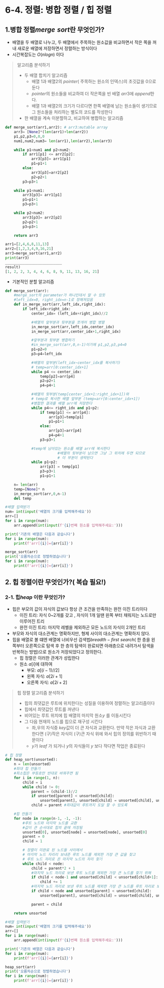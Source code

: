# 6-4. 정렬: 병합 정렬 / 힙 정렬

## 1.병합 정렬$merge\,\,sort$란 무엇인가?

- 배열을 두 배열로 나누고, 두 배열에서 주목하는 원소값을 비교하면서 작은 쪽을 꺼내 새로운 배열에 저장하면서 정렬하는 방식이다
- 시간복잡도는 $O(nlogn)$ 이다

> 알고리즘 분석하기
> 
> - 두 배열 합치기 알고리즘
>     - 배열 1과 배열2의 $pointer$( 주목하는 원소의 인덱스)의 초깃값을 0으로 둔다
>     - $pointer$의 원소들을 비교하여 더 작은쪽을 빈 배열 $arr3$에 $append$한다.
>     - 배열 1과 배열2의 크기가 다르다면 한쪽 배열에 남는 원소들이 생기므로  그 원소들을 처리하는 별도의 코드를 작성한다
> - 한 배열을 계속 이분할하고, 비교하여 병합하는 알고리즘

```python
def merge_sort(arr1,arr2): # arr3:mutable array
    arr3= [None]*(len(arr1)+len(arr2))
    p1,p2,p3=0,0,0
    num1,num2,num3= len(arr1),len(arr2),len(arr3)

    while p1<num1 and p2<num2:
        if arr1[p1] <= arr2[p2]:
            arr3[p3]= arr1[p1]
            p1=p1+1
        else:
            arr3[p3]=arr2[p2]
            p2=p2+1
        p3=p3+1

    while p1<num1:
        arr3[p3]= arr1[p1]
        p1=p1+1
        p3=p3+1

    while p2<num2:
        arr3[p3]= arr2[p2]
        p2=p2+1
        p3=p3+1

    return arr3

arr1=[2,4,6,8,11,13]
arr2=[1,2,3,4,9,16,21]
arr3=merge_sort(arr1,arr2)
print(arr3)
__________________________
result)
[1, 2, 2, 3, 4, 4, 6, 8, 9, 11, 13, 16, 21]
```

- 기본적인 분할 알고리즘

```python
def merge_sort(arr):
    #merge_sort의 parameter가 하나인데서 알 수 있듯
    #left_idx=0, right_idx=n-1로 정해져있음
    def in_merge_sort(arr,left_idx,right_idx):
        if left_idx<right_idx:
            center_idx= (left_idx+right_idx)//2

            #배열의 앞부분과 뒷부분을 쪼개어 병합 병렬
            in_merge_sort(arr,left_idx,center_idx)
            in_merge_sort(arr,center_idx+1,right_idx)

            #앞부분과 뒷부분 병합하기
            #in_merge_sort(arr,0,n-1)이기에 p1,p2,p3,p4=0
            p1=p2=0
            p3=p4=left_idx

            #배열의 앞부분(left_idx~center_idx를 복사하기)
            # temp=arr[0:center_idx+1]
            while p4 <= center_idx:
                temp[p2]=arr[p4]
                p2=p2+1
                p4=p4+1

            #배열의 뒷부분(temp[center_idx+1:right_idx+1])와 
            # temp로 복사한 배열 앞부분 (temp=arr[0:center_idx+1]) 
            #병합한 결과를 배열 arr에 저장한다
            while p4<= right_idx and p1<p2:
                if temp[p1] <= arr[p4]:
                    arr[p3]=temp[p1]
                    p1=p1+1
                else:
                    arr[p3]=arr[p4]
                    p4=p4+1
                p3=p3+1

            #temp에 남아있는 원소를 배열 arr에 복사한다
						#배열의 뒷부분이 남으면 그냥 그 위치에 두면 되므로
						# 이 부분이 생략된다
            while p1<p2:
                arr[p3] = temp[p1]
                p3=p3+1
                p1=p1+1

    n= len(arr)
    temp=[None]* n
    in_merge_sort(arr,0,n-1)
    del temp

#배열 입력받기
num= int(input('배열의 크기를 입력해주세요'))
arr=[]
for i in range(num):
    arr.append(int(input(f'{i}번째 원소를 입력해주세요:')))

print('기존의 배열은 다음과 같습니다')
for i in range(num):
    print(f'arr[{i}]={arr[i]}')

merge_sort(arr)
print('오름차순으로 정렬하였습니다')
for i in range(num):
    print(f'arr[{i}]={arr[i]}')
```

## 2. 힙 정렬이란 무엇인가?( 복습 필요!)

### 2-1. 힙$heap$ 이란 무엇인가?

- 힙은 부모의 값이 자식의 값보다 항상 큰 조건을 만족하는 완전 이진 트리이다
    - 이진 트리: 자식 0~2개를 갖고 , 자식이 1개 일땐 왼쪽 부터 채워지는 노드로만 이루어진 트리
    - 완전 이진 트리: 마지막 레벨을 제외하곤 모든 노드의 자식이 2개인 트리
- 부모와 자식의 대소관계는 명확하지만, 형제 사이의 대소관계는 명확하지 않다.
- 힙을 배열로 볼 떄엔 배열에 너비우선 검색법$breadth-first\,\,search$( 한 층을 왼쪽부터 오른쪽으로 탐색 후 한 층의 탐색이 완료되면 아래층으로 내려가서 탐색을 반복하는 방법)으로 원소가 저장되었다고 정의한다.
    - 힙 정렬은 이러한 관계가 성립한다
    - 원소 $a[i]$에 대하여
        - 부모:  $a[(i-1)//2]$
        - 왼쪽 자식:  $a[2i+1]$
        - 오른쪽 자식: $a[2i+2]$

> 힙 정렬 알고리즘 분석하기
> 
> - 힙의 최댓값은 루트에 위치한다는 성질을 이용하여 정렬하는 알고리즘이다
> - 힙에서 최댓값인 루트를 꺼낸다
> - 비어있는 루트 위치에 힙 배열의 마지막 원소$y$ 를 이동시킨다
> - 그 다음 현재의 노드를 힙으로 재구성 시킨다
>     - 좌,우의 자식중 $key$값이 더 큰 자식과 교환한다. 만약 작은 자식과 교환한다면 (구)작은 자식이 (구)큰 자식 위에 와서 힙의 정의를 위반하기 때문이다
>     - $y$가 $leaf$ 가 되거나 $y$의 자식들이 $y$ 보다 작다면 작업은 종료된다

```python
# 힙 정렬
def heap_sort(unsorted):
    n = len(unsorted)
    #최대 힙 만들기
    #최소힙은 부등호만 반대로 바꿔주면 됨
    for i in range(1, n):
        child = i
        while child != 0:
            parent = (child-1)//2
            if unsorted[parent] < unsorted[child]:
                unsorted[parent], unsorted[child] = unsorted[child], unsorted[parent]
            child = parent #최대값이 루트까지 도달 할 수 있도록

    #힙 만들기
    for node in range(n-1, -1, -1):
        #루트 노드와 마지막 노드를 교환
        #값이 큰 순서대로 힙의 끝에 저장됨
        unsorted[0], unsorted[node] = unsorted[node], unsorted[0]
        parent = 0
        child = 1

        # 정렬이 미완료 된 노드들 사이에서
        # 마지막 노드 자리리 보내준 루트 노드를 제외한 가장 큰 값을 찾고
        # 루트 노드 자리로 온 마지막 노드의 자리 찾기
        while child < node:
            child = parent*2 + 1
            #마지막 노드 자리로 보낸 루트 노드를 제외한 가장 큰 노드를 찾기 위해
            if child < node-1 and unsorted[child] < unsorted[child+1]:
                child += 1
            #마지막 노드 자리로 보낸 루트 노드를 제외한 가장 큰 노드를 루트 자리로 보내기 위한 과정
            if child < node and unsorted[parent] < unsorted[child]:
                unsorted[parent], unsorted[child] = unsorted[child], unsorted[parent]

            parent = child

    return unsorted

#배열 입력받기
num= int(input('배열의 크기를 입력해주세요'))
arr=[]
for i in range(num):
    arr.append(int(input(f'{i}번째 원소를 입력해주세요:')))

print('기존의 배열은 다음과 같습니다')
for i in range(num):
    print(f'arr[{i}]={arr[i]}')

heap_sort(arr)
print('오름차순으로 정렬하였습니다')
for i in range(num):
    print(f'arr[{i}]={arr[i]}')
```